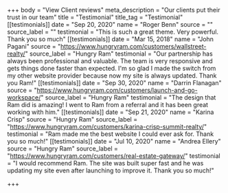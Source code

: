 +++
body = "View Client reviews"
meta_description = "Our clients put their trust in our team"
title = "Testimonial"
title_tag = "Testimonial"
[[testimonials]]
date = "Sep 20, 2020"
name = "Roger Benn"
source = ""
source_label = ""
testimonial = "This is such a great theme. Very powerful. Thank you so much"
[[testimonials]]
date = "Mar 15, 2018"
name = "John Pagani"
source = "https://www.hungryram.com/customers/wallstreet-realty/"
source_label = "Hungry Ram"
testimonial = "Our partnership has always been professional and valuable. The team is very responsive and gets things done faster than expected. I'm so glad I made the switch from my other website provider because now my site is always updated. Thank you Ram!"
[[testimonials]]
date = "Sep 30, 2020"
name = "Darrin Flanagan"
source = "https://www.hungryram.com/customers/launch-and-go-workspace/"
source_label = "Hungry Ram"
testimonial = "The design that Ram did is amazing! I went to Ram from a referral and it has been great working with him."
[[testimonials]]
date = "Sep 21, 2020"
name = "Karina Crisp"
source = "Hungry Ram"
source_label = "https://www.hungryram.com/customers/karina-crisp-summit-realty/"
testimonial = "Ram made me the best website I could ever ask for. Thank you so much!"
[[testimonials]]
date = "Jul 10, 2020"
name = "Andrea Ellery"
source = "Hungry Ram"
source_label = "https://www.hungryram.com/customers/real-estate-gateway/"
testimonial = "I would recommend Ram. The site was built super fast and he was updating my site even after launching to improve it. Thank you so much!"

+++
